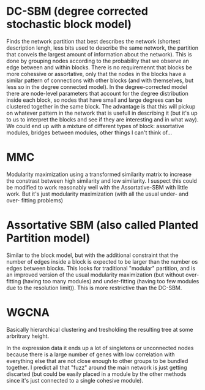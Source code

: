 # DC-SBM (degree corrected stochastic block model)

Finds the network partition that best describes the network (shortest description lengh, less bits used to describe the same network, the partition that conveis the largest amount of information about the network). This is done by grouping nodes according to the probability that we observe an edge between and within blocks. There is no requiremennt that blocks be more cohessive or assortative, only that the nodes in the blocks have a similar pattern of connections with other blocks (and with themselves, but less so in the degree connected model). In the degree-corrected model there are node-level parameters that account for the degree distribution inside each block, so nodes that have small and large degrees can be clustered together in the same block. The advantage is that this will pickup on whatever pattern in the network that is usefull in describing it (but it's up to us to interpret the blocks and see if they are interesting and in what way). We could end up with a mixture of different types of block: assortative modules, bridges between modules, other things I can't think of... 

# MMC 

Modularity maximization using a transformed similarity matrix to increase the constrast between high similarity and low similarity. I suspect this could be modified to work reasonably well with the Assortative-SBM with little work. But it's just modularity maximization (with all the usual under- and over- fitting problems)

# Assortative SBM (also called Planted Partition model)

Similar to the block model, but with the additional constraint that the number of edges inside a block is expected to be larger than the number os edges between blocks. This looks for traditional "modular" partition, and is an improved version of the usual modularity maximization (but without over-fitting (having too many modules) and under-fitting (having too few modules due to the resolution limit)). This is more restrictive than the DC-SBM.

# WGCNA

Basically hierarchical clustering and tresholding the resulting tree at some arbritrary height. 

In the expression data it ends up a lot of singletons or unconnected nodes because there is a large number of genes with low correlation with everything else that are not close enough to other groups to be bundled together. I predict all that "fuzz" around the main network is just getting discarted (but could be easily placed in a module by the other methods since it's just connected to a single cohesive module).

